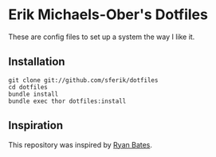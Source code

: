 Erik Michaels-Ober's Dotfiles
=============================
These are config files to set up a system the way I like it. 

Installation
------------
    git clone git://github.com/sferik/dotfiles
    cd dotfiles
    bundle install
    bundle exec thor dotfiles:install

Inspiration
-----------
This repository was inspired by [Ryan Bates](https://github.com/ryanb/dotfiles).
